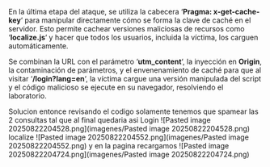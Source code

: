 En la última etapa del ataque, se utiliza la cabecera ‘**Pragma: x-get-cache-key**‘ para manipular directamente cómo se forma la clave de caché en el servidor. Esto permite cachear versiones maliciosas de recursos como ‘**localize.js**‘ y hacer que todos los usuarios, incluida la víctima, los carguen automáticamente.

Se combinan la URL con el parámetro ‘**utm_content**‘, la inyección en **Origin**, la contaminación de parámetros, y el envenenamiento de caché para que al visitar ‘**/login?lang=en**‘, la víctima cargue una versión manipulada del script y el código malicioso se ejecute en su navegador, resolviendo el laboratorio.

Solucion
entonce revisando el codigo solamente tenemos que spamear las 2 consultas
tal que al final quedaria asi
Login
![Pasted image 20250822204528.png](imagenes/Pasted image 20250822204528.png)
localize
![Pasted image 20250822204552.png](imagenes/Pasted image 20250822204552.png)
y en la pagina recargamos
![Pasted image 20250822204724.png](imagenes/Pasted image 20250822204724.png)
